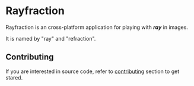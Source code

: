 # Rayfraction


Rayfraction is an cross-platform application for playing with ***ray*** in images.

It is named by "ray" and "refraction". 



## Contributing

If you are interested in source code, refer to [contributing](./Contributing) section to get stared. 
